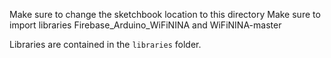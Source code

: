 Make sure to change the sketchbook location to this directory
Make sure to import libraries Firebase_Arduino_WiFiNINA and WiFiNINA-master

Libraries are contained in the `libraries` folder.
